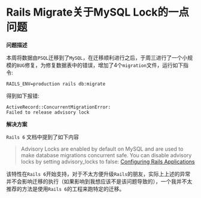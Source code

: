 # Rails Migrate关于MySQL Lock的一点问题

**问题描述**

本周将数据由`PSQL`迁移到了`MySQL`，在迁移顺利进行之后，于周三进行了一个小规模的`BUG`修复，为修复数据表中的错误，增加了4个`migration`文件，运行如下指令:
~~~ shell
RAILS_ENV=production rails db:migrate
~~~

得到如下报错:
~~~ log
ActiveRecord::ConcurrentMigrationError:
Failed to release advisory lock
~~~

**解决方案**

`Rails 6` 文档中提到了如下内容
> Advisory Locks are enabled by default on MySQL and are used to make database migrations concurrent safe. You can disable advisory locks by setting advisory_locks to false:
> [Configuring Rails Applications](https://edgeguides.rubyonrails.org/configuring.html#configuring-a-mysql-or-mariadb-database)

该特性在`Rails 6`开始支持，对于不太方便升级`Rails`的朋友，实际上上述的异常并不会影响迁移的执行（如果影响到我想应该不是该问题导致的），一个我并不太推荐的方法是使用`Rails 6`的工程来跑特定的迁移。
